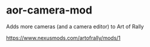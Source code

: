 # aor-camera-mod
Adds more cameras (and a camera editor) to Art of Rally

https://www.nexusmods.com/artofrally/mods/1

